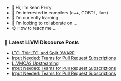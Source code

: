 - 👋 Hi, I’m Sean Perry
- 👀 I’m interested in compilers (c++, COBOL, llvm)
- 🌱 I’m currently learning ...
- 💞️ I’m looking to collaborate on ...
- 📫 How to reach me ...

<!---
s66perry/s66perry is a ✨ special ✨ repository because its `README.md` (this file) appears on your GitHub profile.
You can click the Preview link to take a look at your changes.
--->
### 📕 Latest LLVM Discourse Posts

<!-- DISCOURSE-LLVM:START -->
- [LTO, ThinLTO, and Split DWARF](https://discourse.llvm.org/t/lto-thinlto-and-split-dwarf/70927#post_4)
- [Input Needed: Teams for Pull Request Subscriptions](https://discourse.llvm.org/t/input-needed-teams-for-pull-request-subscriptions/73116#post_7)
- [LLVMCAS Upstreaming](https://discourse.llvm.org/t/llvmcas-upstreaming/72696#post_6)
- [Input Needed: Teams for Pull Request Subscriptions](https://discourse.llvm.org/t/input-needed-teams-for-pull-request-subscriptions/73116#post_6)
- [Input Needed: Teams for Pull Request Subscriptions](https://discourse.llvm.org/t/input-needed-teams-for-pull-request-subscriptions/73116#post_5)
<!-- DISCOURSE-LLVM:END -->
